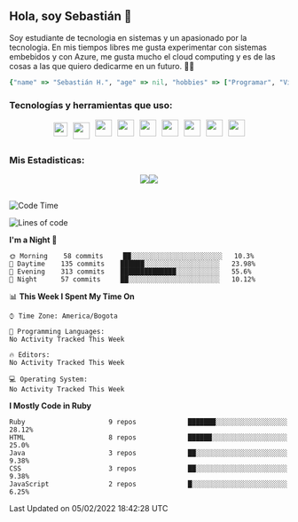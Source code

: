 ## Hola, soy Sebastián 👋

Soy estudiante de tecnologia en sistemas y un apasionado por la tecnologia.
En mis tiempos libres me gusta experimentar con sistemas embebidos y con Azure, me gusta mucho el cloud computing y es de las cosas a las que quiero dedicarme en un futuro. 🚀🌠

```Ruby
{"name" => "Sebastián H.", "age" => nil, "hobbies" => ["Programar", "Videojuegos", "Aprender nuevas cosas"]}
```


### Tecnologías y herramientas que uso: 
<div style="display: flex; flex-direction: row; justify-content: center;">
  <img src="https://cdn.svgporn.com/logos/ruby.svg" width="25px" height="25px" hspace="5" vspace="5"/>
  <img src="https://cdn.svgporn.com/logos/go.svg" width="30px" height="30px" hspace="5" vspace="5"/>
  <img src="https://cdn.svgporn.com/logos/javascript.svg" width="30px" height="30px" hspace="5"/>
    <img src="https://cdn.svgporn.com/logos/vue.svg" width="30px" height="30px" hspace="5"/>
  <img src="https://cdn.svgporn.com/logos/arduino.svg" width="30px" height="30px" hspace="5"/>
<!--   <img src="https://cdn.svgporn.com/logos/raspberry-pi.svg" width="30px" height="30px" hspace="5"/>
  <img src="https://cdn.svgporn.com/logos/google-cloud.svg" width="30px" height="30px" hspace="5"/>
  <img src="https://cdn.svgporn.com/logos/azure-icon.svg" width="30px" height="30px" hspace="5"/> -->
  <img src="https://cdn.svgporn.com/logos/bash-icon.svg" width="30px" height="30px" hspace="5"/>
  <img src="https://cdn.svgporn.com/logos/visual-studio-code.svg" width="30px" height="30px" hspace="5"/>
  <img src="https://cdn.svgporn.com/logos/intellij-idea.svg" width="30px" height="30px" hspace="5"/>
  <img src="https://cdn.svgporn.com/logos/hyper.svg" width="30px" height="30px" hspace="5"/>
</div>


 ### Mis Estadisticas: 
 
 
<div style="display: flex; flex-direction: row; justify-content: center;">
  <img src="https://wakatime.com/badge/user/31bb2cbb-77e5-4675-9c9f-d6e01498f94d.svg"/>
  <img src="https://visitor-badge.laobi.icu/badge?page_id=Sebas1012.Sebas1012%22"/>
</div>

<br>

<!--START_SECTION:waka-->
![Code Time](http://img.shields.io/badge/Code%20Time-302%20hrs%205%20mins-blue)

![Lines of code](https://img.shields.io/badge/From%20Hello%20World%20I%27ve%20Written-72%20Thousand%20lines%20of%20code-blue)

**I'm a Night 🦉** 

```text
🌞 Morning    58 commits     ██░░░░░░░░░░░░░░░░░░░░░░░   10.3% 
🌆 Daytime    135 commits    ██████░░░░░░░░░░░░░░░░░░░   23.98% 
🌃 Evening    313 commits    ██████████████░░░░░░░░░░░   55.6% 
🌙 Night      57 commits     ██░░░░░░░░░░░░░░░░░░░░░░░   10.12%

```


📊 **This Week I Spent My Time On** 

```text
⌚︎ Time Zone: America/Bogota

💬 Programming Languages: 
No Activity Tracked This Week

🔥 Editors: 
No Activity Tracked This Week

💻 Operating System: 
No Activity Tracked This Week

```

**I Mostly Code in Ruby** 

```text
Ruby                     9 repos             ███████░░░░░░░░░░░░░░░░░░   28.12% 
HTML                     8 repos             ██████░░░░░░░░░░░░░░░░░░░   25.0% 
Java                     3 repos             ██░░░░░░░░░░░░░░░░░░░░░░░   9.38% 
CSS                      3 repos             ██░░░░░░░░░░░░░░░░░░░░░░░   9.38% 
JavaScript               2 repos             █░░░░░░░░░░░░░░░░░░░░░░░░   6.25%

```



 Last Updated on 05/02/2022 18:42:28 UTC
<!--END_SECTION:waka-->
